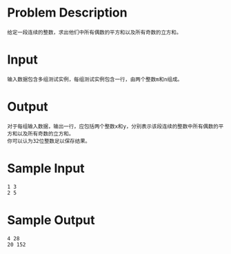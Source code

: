 # Problem Description
    给定一段连续的整数，求出他们中所有偶数的平方和以及所有奇数的立方和。
 
# Input
    输入数据包含多组测试实例，每组测试实例包含一行，由两个整数m和n组成。
 
# Output
    对于每组输入数据，输出一行，应包括两个整数x和y，分别表示该段连续的整数中所有偶数的平方和以及所有奇数的立方和。
    你可以认为32位整数足以保存结果。
 
# Sample Input
    1 3
    2 5
 
# Sample Output
    4 28
    20 152
